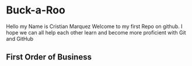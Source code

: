 # Buck-a-Roo
  Hello my Name is Cristian Marquez 
  Welcome to my first Repo on github. I hope we can all help each other learn and become more proficient with Git and GitHub
  
  
 ## First Order of Business
 
 
